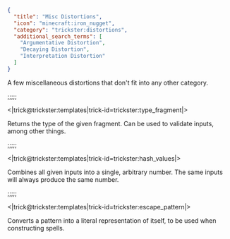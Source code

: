 ```json
{
  "title": "Misc Distortions",
  "icon": "minecraft:iron_nugget",
  "category": "trickster:distortions",
  "additional_search_terms": [
    "Argumentative Distortion",
    "Decaying Distortion",
    "Interpretation Distortion"
  ]
}
```

A few miscellaneous distortions that don't fit into any other category.

;;;;;

<|trick@trickster:templates|trick-id=trickster:type_fragment|>

Returns the type of the given fragment. Can be used to validate inputs, among other things.

;;;;;

<|trick@trickster:templates|trick-id=trickster:hash_values|>

Combines all given inputs into a single, arbitrary number. The same inputs will always produce the same number.

;;;;;

<|trick@trickster:templates|trick-id=trickster:escape_pattern|>

Converts a pattern into a literal representation of itself, to be used when constructing spells.
